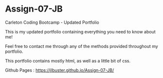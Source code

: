 # Assign-07-JB
Carleton Coding Bootcamp - Updated Portfolio

This is my updated portfolio containing everything you need to know about me!

Feel free to contact me through any of the methods provided throughout my portfolio.

This portfolio contains mostly html, as well as a little bit of css.

Github Pages :  https://jlbuster.github.io/Assign-07-JB/
